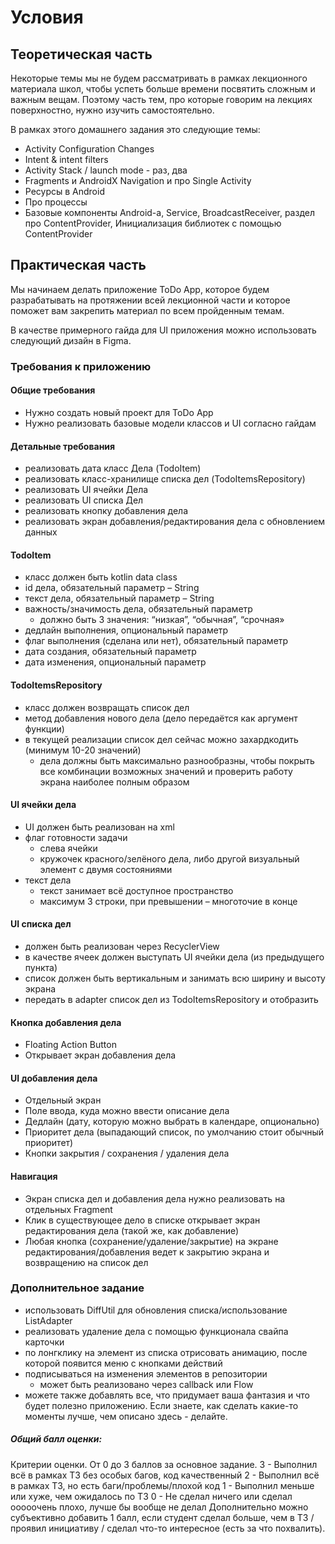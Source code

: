 # Условия

## Теоретическая часть
Некоторые темы мы не будем рассматривать в рамках лекционного материала школ, чтобы успеть больше времени посвятить сложным и важным вещам. Поэтому часть тем, про которые говорим на лекциях поверхностно, нужно изучить самостоятельно.

В рамках этого домашнего задания это следующие темы:

- Activity Configuration Changes
- Intent & intent filters
- Activity Stack / launch mode - раз, два
- Fragments и AndroidX Navigation и про Single Activity
- Ресурсы в Android
- Про процессы
- Базовые компоненты Android-а, Service, BroadcastReceiver, раздел про ContentProvider, Инициализация библиотек с помощью ContentProvider

## Практическая часть
Мы начинаем делать приложение ToDo App, которое будем разрабатывать на протяжении всей лекционной части и которое поможет вам закрепить материал по всем пройденным темам.

В качестве примерного гайда для UI приложения можно использовать следующий дизайн в Figma.

### Требования к приложению
#### Общие требования

- Нужно создать новый проект для ToDo App
- Нужно реализовать базовые модели классов и UI согласно гайдам

#### Детальные требования

- реализовать дата класс Дела (TodoItem)
- реализовать класс-хранилище списка дел (TodoItemsRepository)
- реализовать UI ячейки Дела
- реализовать UI списка Дел
- реализовать кнопку добавления дела
- реализовать экран добавления/редактирования дела с обновлением данных

#### TodoItem

- класс должен быть kotlin data class
- id дела, обязательный параметр – String
- текст дела, обязательный параметр – String
- важность/значимость дела, обязательный параметр
  - должно быть 3 значения: “низкая”, “обычная”, “срочная»
- дедлайн выполнения, опциональный параметр
- флаг выполнения (сделана или нет), обязательный параметр
- дата создания, обязательный параметр
- дата изменения, опциональный параметр

#### TodoItemsRepository

- класс должен возвращать список дел
- метод добавления нового дела (дело передаётся как аргумент функции)
- в текущей реализации список дел сейчас можно захардкодить (минимум 10-20 значений)
  - дела должны быть максимально разнообразны, чтобы покрыть все комбинации возможных значений и проверить работу экрана наиболее полным образом

#### UI ячейки дела

- UI должен быть реализован на xml
- флаг готовности задачи
  - слева ячейки
  - кружочек красного/зелёного дела, либо другой визуальный элемент с двумя состояниями
- текст дела
  - текст занимает всё доступное пространство
  - максимум 3 строки, при превышении – многоточие в конце

#### UI списка дел

- должен быть реализован через RecyclerView
- в качестве ячеек должен выступать UI ячейки дела (из предыдущего пункта)
- список должен быть вертикальным и занимать всю ширину и высоту экрана
- передать в adapter список дел из TodoItemsRepository и отобразить


#### Кнопка добавления дела

- Floating Action Button
- Открывает экран добавления дела

#### UI добавления дела

- Отдельный экран
- Поле ввода, куда можно ввести описание дела
- Дедлайн (дату, которую можно выбрать в календаре, опционально)
- Приоритет дела (выпадающий список, по умолчанию стоит обычный приоритет)
- Кнопки закрытия / сохранения / удаления дела

#### Навигация

- Экран списка дел и добавления дела нужно реализовать на отдельных Fragment
- Клик в существующее дело в списке открывает экран редактирования дела (такой же, как добавление)
- Любая кнопка (сохранение/удаление/закрытие) на экране редактирования/добавления ведет к закрытию экрана и возвращению на список дел

### Дополнительное задание
- использовать DiffUtil для обновления списка/использование ListAdapter
- реализовать удаление дела с помощью функционала свайпа карточки
- по лонгклику на элемент из списка отрисовать анимацию, после которой появится меню с кнопками действий
- подписываться на изменения элементов в репозитории
  - может быть реализовано через callback или Flow
- можете также добавлять все, что придумает ваша фантазия и что будет полезно приложению. Если знаете, как сделать какие-то моменты лучше, чем описано здесь - делайте.

##### Общий балл оценки:
Критерии оценки. От 0 до 3 баллов за основное задание.
3 - Выполнил всё в рамках ТЗ без особых багов, код качественный
2 - Выполнил всё в рамках ТЗ, но есть баги/проблемы/плохой код
1 - Выполнил меньше или хуже, чем ожидалось по ТЗ
0 - Не сделал ничего или сделал ооооочень плохо, лучше бы вообще не делал
Дополнительно можно субъективно добавить 1 балл, если студент сделал больше, чем в ТЗ / проявил инициативу / сделал что-то интересное (есть за что похвалить).
